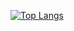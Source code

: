 [![Top Langs](https://github-readme-stats.vercel.app/api/top-langs/?username=Y-kyoto&layout=compact&langs_count=10&count_private=true)](https://github.com/Y-kyoto/github-readme-stats)
